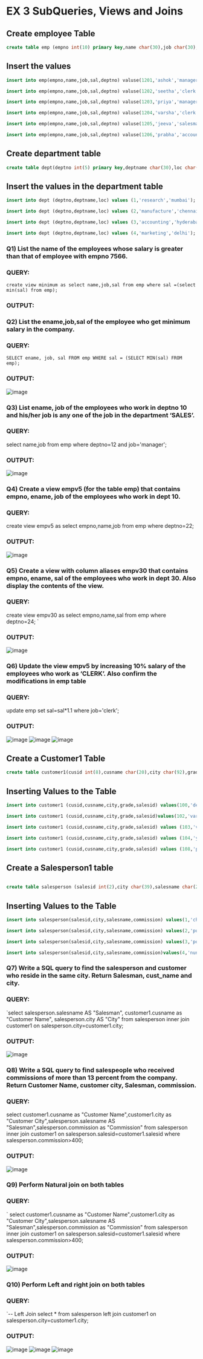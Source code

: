 # EX 3 SubQueries, Views and Joins 


## Create employee Table
```sql
create table emp (empno int(10) primary key,name char(30),job char(30),sal int(10),deptno int(8));
```
## Insert the values
```sql
insert into emp(empno,name,job,sal,deptno) valuse(1201,'ashok','manager',1350,21);

insert into emp(empno,name,job,sal,deptno) valuse(1202,'seetha','clerk',1351,22);

insert into emp(empno,name,job,sal,deptno) valuse(1203,'priya','manager',1352,23);

insert into emp(empno,name,job,sal,deptno) valuse(1204,'varsha','clerk',1353,23);

insert into emp(empno,name,job,sal,deptno) valuse(1205,'jeeva','salesman',135422);

insert into emp(empno,name,job,sal,deptno) valuse(1206,'prabha','accountant',1350,24);


```

## Create department table
```sql
create table dept(deptno int(5) primary key,deptname char(30),loc char(40));
```
## Insert the values in the department table
```sql
insert into dept (deptno,deptname,loc) values (1,'research','mumbai');

insert into dept (deptno,deptname,loc) values (2,'manufacture','chennai');

insert into dept (deptno,deptname,loc) values (3,'accounting','hyderabad');

insert into dept (deptno,deptname,loc) values (4,'marketing','delhi');
```

### Q1) List the name of the employees whose salary is greater than that of employee with empno 7566.


### QUERY:
`create view minimum as select name,job,sal from emp where sal =(select min(sal) from emp);`

### OUTPUT:


### Q2) List the ename,job,sal of the employee who get minimum salary in the company.

### QUERY:
`SELECT ename, job, sal FROM emp WHERE sal = (SELECT MIN(sal) FROM emp);`

### OUTPUT:
![image](https://github.com/Vijisdurai/EX-3-SubQueries-Views-and-Joins/assets/118343184/a1905da6-3702-4cea-9399-e734c1177c31)

### Q3) List ename, job of the employees who work in deptno 10 and his/her job is any one of the job in the department ‘SALES’.

### QUERY:

 select name,job from emp where  deptno=12 and job='manager';

### OUTPUT:
![image](https://github.com/Vijisdurai/EX-3-SubQueries-Views-and-Joins/assets/118343184/b73b3be5-34d2-49a1-8f49-6954fce4005e)

### Q4) Create a view empv5 (for the table emp) that contains empno, ename, job of the employees who work in dept 10.

### QUERY:
create view empv5 as select empno,name,job from emp where deptno=22;


### OUTPUT:
![image](https://github.com/Vijisdurai/EX-3-SubQueries-Views-and-Joins/assets/118343184/5ecfa3f9-d721-4c1a-b188-20afedf06b9b)

### Q5) Create a view with column aliases empv30 that contains empno, ename, sal of the employees who work in dept 30. Also display the contents of the view.

### QUERY:
create view empv30 as select empno,name,sal from emp where deptno=24;
`

### OUTPUT:
![image](https://github.com/Vijisdurai/EX-3-SubQueries-Views-and-Joins/assets/118343184/7ef70314-9268-447b-bfc8-ec25022e41a3)

### Q6) Update the view empv5 by increasing 10% salary of the employees who work as ‘CLERK’. Also confirm the modifications in emp table

### QUERY:
update emp set sal=sal*1.1 where job='clerk';

### OUTPUT:
![image](https://github.com/Vijisdurai/EX-3-SubQueries-Views-and-Joins/assets/118343184/131f9fca-ad86-4394-9c5c-815b8ca198df)
![image](https://github.com/Vijisdurai/EX-3-SubQueries-Views-and-Joins/assets/118343184/4e4700df-464b-4829-85ea-f66e465dc6ca)
![image](https://github.com/Vijisdurai/EX-3-SubQueries-Views-and-Joins/assets/118343184/86731a8b-570a-40da-8cca-681de0b54d4f)

## Create a Customer1 Table
```sql
create table customer1(cusid int(8),cusname char(20),city char(92),grade int(5),salesid int(27));
```
## Inserting Values to the Table
```sql
insert into customer1 (cusid,cusname,city,grade,salesid) values(100,'deepesh','chennai',5,121);

insert into customer1 (cusid,cusname,city,grade,salesid)values(102,'varsha','kanchipuram',5,122);

insert into customer1 (cusid,cusname,city,grade,salesid) values (103,'vidhya','chennai',5,122);

insert into customer1 (cusid,cusname,city,grade,salesid) values (104,'yuva','coimbatore',7,124);

insert into customer1 (cusid,cusname,city,grade,salesid) values (108,'prabha','kerala',4,125);
```
## Create a Salesperson1 table
```sql

create table salesperson (salesid int(2),city char(39),salesname char(20),commission int(5));
```
## Inserting Values to the Table
```sql
insert into salesperson(salesid,city,salesname,commission) values(1,'chennai','vijis',200);

insert into salesperson(salesid,city,salesname,commission) values(2,'puzhal','priya',400);

insert into salesperson(salesid,city,salesname,commission) values(3,'pondy','jeeva',500);

insert into salesperson(salesid,city,salesname,commission)values(4,'nungambakkam','anish',700)
```
### Q7) Write a SQL query to find the salesperson and customer who reside in the same city. Return Salesman, cust_name and city.

### QUERY:
`select salesperson.salesname AS "Salesman", customer1.cusname as "Customer Name", salesperson.city AS "City" from salesperson inner join customer1 on salesperson.city=customer1.city;

### OUTPUT:
![image](https://github.com/Vijisdurai/EX-3-SubQueries-Views-and-Joins/assets/118343184/bda2c8b9-36d7-4fdc-aada-4b45e3675b05)

### Q8) Write a SQL query to find salespeople who received commissions of more than 13 percent from the company. Return Customer Name, customer city, Salesman, commission.

### QUERY:
select customer1.cusname as "Customer Name",customer1.city as "Customer City",salesperson.salesname AS "Salesman",salesperson.commission as "Commission" from salesperson inner join customer1 on salesperson.salesid=customer1.salesid where salesperson.commission>400;
### OUTPUT:
![image](https://github.com/Vijisdurai/EX-3-SubQueries-Views-and-Joins/assets/118343184/9fab71d6-4926-45cc-a14c-f4e915737c01)

### Q9) Perform Natural join on both tables

### QUERY:
` select customer1.cusname as "Customer Name",customer1.city as "Customer City",salesperson.salesname AS "Salesman",salesperson.commission as "Commission" from salesperson inner join customer1 on salesperson.salesid=customer1.salesid where salesperson.commission>400;
### OUTPUT:
![image](https://github.com/Vijisdurai/EX-3-SubQueries-Views-and-Joins/assets/118343184/57496838-4974-40e7-8e50-8742f95b6c93)

### Q10) Perform Left and right join on both tables

### QUERY:
`-- Left Join
select * from salesperson left join customer1 on salesperson.city=customer1.city;
### OUTPUT:
![image](https://github.com/Vijisdurai/EX-3-SubQueries-Views-and-Joins/assets/118343184/af6f1c36-74fa-44ba-a208-7a5bfb1bb4e3)
![image](https://github.com/Vijisdurai/EX-3-SubQueries-Views-and-Joins/assets/118343184/27e58da8-d845-402f-a850-f01e138ea285)
![image](https://github.com/Vijisdurai/EX-3-SubQueries-Views-and-Joins/assets/118343184/f3040739-6bdf-4542-9b34-9c2c63468054)
